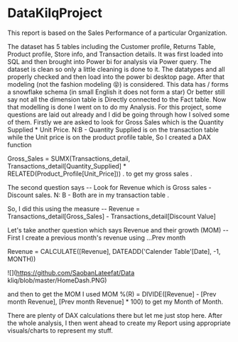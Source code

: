 # DataKilqProject



This report is based on the Sales Performance of a particular Organization.

The dataset has 5 tables including the Customer profile, Returns Table, Product profile, Store info, and Transaction details. It was first loaded into SQL and then brought into Power bi for analysis via Power query. The dataset is clean so only a little cleaning is done to it.
The datatypes and all properly checked and then load into the power bi desktop page. After that modeling (not the fashion modeling 😝) is considered. This data has / forms a snowflake schema (in small English it does not form a star) Or better still say not all the dimension table is Directly connected to the Fact table. Now that modelling is done I went on to do my Analysis.
For this project, some questions are laid out already and I did be going through how I solved some of them. 
Firstly we are asked to look for Gross Sales which is the Quantity Supplied * Unit Price. N:B - Quantity Supplied is on the transaction table while the Unit price is on the product profile table, So I created a DAX function 

Gross_Sales = SUMX(Transactions_detail, Transactions_detail[Quantity_Supplied] *  RELATED(Product_Profile[Unit_Price])) . to get my gross sales .

The second question says -- Look for Revenue which is Gross sales - Discount sales. N: B - Both are in my transaction table .

So, I did this using the measure -- Revenue = Transactions_detail[Gross_Sales] - Transactions_detail[Discount Value]

Let's take another question which says Revenue and their growth (MOM) -- First I create a previous month's revenue using ...Prev month 

Revenue = CALCULATE([Revenue], DATEADD('Calender Table'[Date], -1, MONTH))


![](https://github.com/SaobanLateefat/Data
kliq/blob/master/HomeDash.PNG)



and then to get the MOM I used      MOM %(R) = DIVIDE([Revenue] - [Prev month Revenue], [Prev month Revenue] * 100)
to get my Month of Month.

There are plenty of DAX calculations there but let me just stop here. After the whole analysis, I then went ahead to create my Report using appropriate visuals/charts to represent my stuff.







